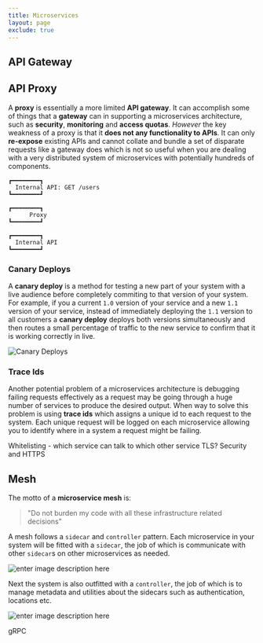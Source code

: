 ```yaml
---
title: Microservices
layout: page
exclude: true
---
```



## API Gateway

## API Proxy

A **proxy** is essentially a more limited **API gateway**. It can accomplish some of things that a **gateway** can in supporting a microservices architecture, such as **security**, **monitoring** and **access quotas**. *However* the key weakness of a proxy is that it **does not any functionality to APIs**. It can only **re-expose** existing APIs and cannot collate and bundle a set of disparate requests like a gateway does which is not so useful when you are dealing with a very distributed system of microservices with potentially hundreds of components.
```
┏━━━━━━━━┓
  Internal API: GET /users
┗━━━━━━━━┛

┏━━━━━━━━┓
      Proxy
┗━━━━━━━━┛

┏━━━━━━━━┓
  Internal API
┗━━━━━━━━┛
```

### Canary Deploys

A **canary deploy** is a method for testing a new part of your system with a live audience before completely commiting to that version of your system. For example, if you a current `1.0` version of your service and a new `1.1` version of your service, instead of immediately deploying the `1.1` version to all customers a **canary deploy** deploys both versions simultaneously and then routes a small percentage of traffic to the new service to confirm that it is working correctly in live.

![Canary Deploys](https://i.imgur.com/2vnL1M4.png)

### Trace Ids

Another potential problem of a microservices architecture is debugging failing requests effectively as a request may be going through a huge number of services to produce the desired output. When way to solve this problem is using **trace ids** which assigns a unique id to each request to the system. Each unique request will be logged on each microservice allowing you to identify where in a system a request might be failing.

Whitelisting - which service can talk to which other service
TLS? Security and HTTPS


## Mesh

The motto of a **microservice mesh** is:

> "Do not burden my code with all these infrastructure related decisions"

A mesh follows a `sidecar` and `controller` pattern. Each microservice in your system will be fitted with a `sidecar`, the job of which is communicate with other `sidecar`s on other microservices as needed.

![enter image description here](https://i.imgur.com/0ajWAdQ.png)


Next the system is also outfitted with a `controller`, the job of which is to manage metadata and utilities about the sidecars such as authentication, locations etc.

![enter image description here](https://i.imgur.com/1AY5T70.png)


gRPC
<!--stackedit_data:
eyJoaXN0b3J5IjpbNDc2MTU5MTE5LDc1NzM3MDMxNSwxODUwNz
UwNTA4LC0xMjY1NTE0NjE4LC0xNTY2MjYzOTgwLC0xMTQ4MzAx
MzQyLDE0MDAzODk1MzgsLTU2NzE1ODI2MV19
-->
